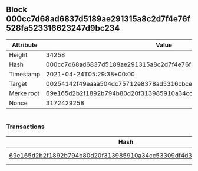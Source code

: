 ## Block 000cc7d68ad6837d5189ae291315a8c2d7f4e76f528fa523316623247d9bc234

Attribute | Value
--- | ---
Height | 34258
Hash | 000cc7d68ad6837d5189ae291315a8c2d7f4e76f528fa523316623247d9bc234
Timestamp | 2021-04-24T05:29:38+00:00
Target | 00254142f49eaaa504dc75712e8378ad5316cbcead634704b3734b6271167cc4
Merke root | 69e165d2b2f1892b794b80d20f313985910a34cc53309df4d32ec8f53c005325
Nonce | 3172429258

```

```

### Transactions

Hash | Amount
--- | ---
[69e165d2b2f1892b794b80d20f313985910a34cc53309df4d32ec8f53c005325](69e165d2b2f1892b794b80d20f313985910a34cc53309df4d32ec8f53c005325.md) | 10.00000000 SKEPTI 
